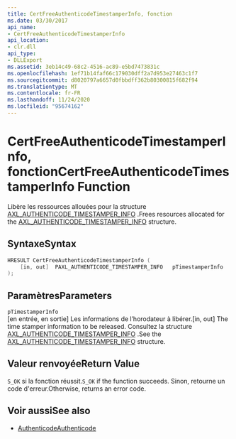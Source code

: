 ```yaml
---
title: CertFreeAuthenticodeTimestamperInfo, fonction
ms.date: 03/30/2017
api_name:
- CertFreeAuthenticodeTimestamperInfo
api_location:
- clr.dll
api_type:
- DLLExport
ms.assetid: 3eb14c49-68c2-4516-ac89-e5bd7473831c
ms.openlocfilehash: 1ef71b14faf66c179030dff2a7d953e27463c1f7
ms.sourcegitcommit: d8020797a6657d0fbbdff362b80300815f682f94
ms.translationtype: MT
ms.contentlocale: fr-FR
ms.lasthandoff: 11/24/2020
ms.locfileid: "95674162"
---
```

# <a name="certfreeauthenticodetimestamperinfo-function"></a><span data-ttu-id="906f0-102">CertFreeAuthenticodeTimestamperInfo, fonction</span><span class="sxs-lookup"><span data-stu-id="906f0-102">CertFreeAuthenticodeTimestamperInfo Function</span></span>

<span data-ttu-id="906f0-103">Libère les ressources allouées pour la structure [AXL_AUTHENTICODE_TIMESTAMPER_INFO](axl-authenticode-timestamper-info-structure.md) .</span><span class="sxs-lookup"><span data-stu-id="906f0-103">Frees resources allocated for the [AXL_AUTHENTICODE_TIMESTAMPER_INFO](axl-authenticode-timestamper-info-structure.md) structure.</span></span>  
  
## <a name="syntax"></a><span data-ttu-id="906f0-104">Syntaxe</span><span class="sxs-lookup"><span data-stu-id="906f0-104">Syntax</span></span>  
  
```cpp  
HRESULT CertFreeAuthenticodeTimestamperInfo (  
    [in, out]  PAXL_AUTHENTICODE_TIMESTAMPER_INFO   pTimestamperInfo  
);  
```  
  
## <a name="parameters"></a><span data-ttu-id="906f0-105">Paramètres</span><span class="sxs-lookup"><span data-stu-id="906f0-105">Parameters</span></span>  

 `pTimestamperInfo`  
 <span data-ttu-id="906f0-106">[en entrée, en sortie] Les informations de l’horodateur à libérer.</span><span class="sxs-lookup"><span data-stu-id="906f0-106">[in, out] The time stamper information to be released.</span></span> <span data-ttu-id="906f0-107">Consultez la structure [AXL_AUTHENTICODE_TIMESTAMPER_INFO](axl-authenticode-timestamper-info-structure.md) .</span><span class="sxs-lookup"><span data-stu-id="906f0-107">See the [AXL_AUTHENTICODE_TIMESTAMPER_INFO](axl-authenticode-timestamper-info-structure.md) structure.</span></span>  
  
## <a name="return-value"></a><span data-ttu-id="906f0-108">Valeur renvoyée</span><span class="sxs-lookup"><span data-stu-id="906f0-108">Return Value</span></span>  

 <span data-ttu-id="906f0-109">`S_OK` si la fonction réussit.</span><span class="sxs-lookup"><span data-stu-id="906f0-109">`S_OK` if the function succeeds.</span></span> <span data-ttu-id="906f0-110">Sinon, retourne un code d'erreur.</span><span class="sxs-lookup"><span data-stu-id="906f0-110">Otherwise, returns an error code.</span></span>  
  
## <a name="see-also"></a><span data-ttu-id="906f0-111">Voir aussi</span><span class="sxs-lookup"><span data-stu-id="906f0-111">See also</span></span>

- [<span data-ttu-id="906f0-112">Authenticode</span><span class="sxs-lookup"><span data-stu-id="906f0-112">Authenticode</span></span>](index.md)
